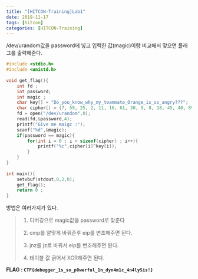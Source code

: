 ```yaml
---
title: "[HITCON-Training]Lab1"
date: 2019-11-17
tags: [hitcon]
categories: [HITCON-Training]
---
```


/dev/urandom값을 password에 넣고 입력한 값(magic)이랑 비교해서 맞으면 플래그를 출력해준다.

```c
#include <stdio.h>
#include <unistd.h>
 
void get_flag(){
    int fd ;
    int password;
    int magic ;
    char key[] = "Do_you_know_why_my_teammate_Orange_is_so_angry???";
    char cipher[] = {7, 59, 25, 2, 11, 16, 61, 30, 9, 8, 18, 45, 40, 89, 10, 0, 30, 22, 0, 4, 85, 22, 8, 31, 7, 1, 9, 0, 126, 28, 62, 10, 30, 11, 107, 4, 66, 60, 44, 91, 49, 85, 2, 30, 33, 16, 76, 30, 66};
    fd = open("/dev/urandom",0);
    read(fd,&password,4);
    printf("Give me maigc :");
    scanf("%d",&magic);
    if(password == magic){
        for(int i = 0 ; i < sizeof(cipher) ; i++){
            printf("%c",cipher[i]^key[i]);
        }
    }
}
 
int main(){
    setvbuf(stdout,0,2,0);
    get_flag();
    return 0 ;
}
```

방법은 여러가지가 있다.

> 1. 디버깅으로 magic값을 password로 맞춘다
>
> 2. cmp를 알맞게 바꿔준후 eip를 변조해주면 된다.
>
> 3. jnz를 jz로 바꿔서 eip를 변조해주면 된다.
>
> 4. 테이블 값 긁어서 XOR해주면 된다.

**FLAG : `CTF{debugger_1s_so_p0werful_1n_dyn4m1c_4n4lySis!}`**